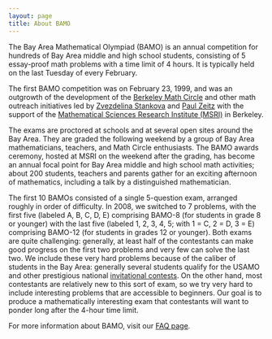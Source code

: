 ```yaml
---
layout: page
title: About BAMO
---
```


 



The Bay Area Mathematical Olympiad (BAMO) is an annual competition for hundreds of Bay Area middle and high school students, consisting of 5 essay-proof math problems with a time limit of 4 hours. It is typically held on the last Tuesday of every February.  

The first BAMO competition was on February 23, 1999, and was an outgrowth of the development of the [Berkeley Math Circle](https://mathcircle.berkeley.edu) and other math outreach initiatives led by [Zvezdelina Stankova](https://math.berkeley.edu/~stankova/) and [Paul Zeitz](https://www.usfca.edu/faculty/paul-zeitz) with the support of the [Mathematical Sciences Research Institute (MSRI)](https://www.msri.org/web/cms) in Berkeley.

The exams are proctored at schools and at several open sites around the Bay Area. They are graded the following weekend by a group of Bay Area mathematicians, teachers, and Math Circle enthusiasts.
The BAMO awards ceremony, hosted at MSRI on the weekend after the grading, has become an annual focal point for  Bay Area middle and high school math activities; about 200 students, teachers and parents gather for an exciting afternoon of mathematics, including a  talk by a distinguished mathematician. 

The first 10 BAMOs consisted of a single 5-question exam, arranged roughly in order of difficulty.  In 2008, we switched to 7 problems, with the first five (labeled A, B, C, D, E) comprising BAMO-8 (for students in grade 8 or younger) with the last five (labeled 1, 2, 3, 4, 5; with 1 = C, 2 = D, 3 = E) comprising BAMO-12 (for students in grades 12 or younger).  Both exams are quite challenging: generally, at least half of the contestants can make good progress on the first two problems and very few can solve the last two.  We include these very hard problems because of the caliber of students in the Bay Area: generally several students qualify for the USAMO and other prestigious national [invitational contests](https://www.maa.org/math-competitions/invitational-competitions).  On the other hand, most contestants are relatively new to this sort of exam, so we try very hard to include interesting problems that are accessible to beginners.  Our goal is to produce a mathematically interesting exam that contestants will want to ponder long after the 4-hour time limit.

For more information about BAMO, visit our [FAQ page](https://paulzeitz.github.io/faq/).

